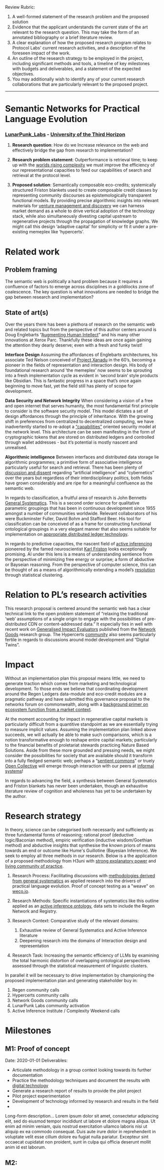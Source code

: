 Review Rubric:

1. A well-formed statement of the research problem and the proposed solution
2. Evidence that the applicant understands the current state of the art relevant to the research question. This may take the form of an annotated bibliography or a brief literature review. 
3. A clear explanation of how the proposed research program relates to Protocol Labs' current research activities, and a description of the foreseen impact of the work.
4. An outline of the research strategy to be employed in the project, including significant methods and tools, a timeline of key milestones with budgets and deliverables, and a statement of the expected objectives.
5. You may additionally wish to identify any of your current research collaborations that are particularly relevant to the proposed project.

---

# Semantic Networks for Practical Language Evolution

### [LunarPunk_Labs](lunapunklabs.org) - [University of the Third Horizon](h3uni.org)

1. **Research question**: How do we Increase relevance on the web and effectively bridge the gap from research to implementation?  

4. **Research problem statement**: Outperformance is retrieval time; to keep up with the [worlds rising complexity](https://necsi.edu/complexity-rising-from-human-beings-to-human-civilization-a-complexity-profile) we must improve the efficiency of our representational capacities to feed our capabilities of search and retrieval at the protocol level.  

3. **Proposed solution**: Semantically composable eco-credits; systemically structured Friston blankets used to create composable credit classes by representing community discourses as epistemologically transparent functional models. By providing precise algorithmic insights into relevant materials for [venture management and discovery](https://github.com/Joshfairhead/Obsidian/blob/main/Immanent/Projects/LunarPunk_Labs/Economics.md) we can harness market demand as a whole to drive vertical adoption of the technology stack, while also simultaneously divesting capital upstream to regenerative projects through the propagation of knowledge graphs. We might call this design ‘adaptive capital’ for simplicity or fit it under a pre-existing memeplex like ‘hypercerts’.

# Related work 

## Problem framing

The semantic web is politically a hard problem because it requires a confluence of factors to emerge across disciplines in a goldilocks zone of coalescence. The key question is what innovations are needed to bridge the gap between research and implementation?

## State of art(s)

Over the years there has been a plethora of research on the semantic web and related topics but from the perspective of this author centers around is Doug Englebarts “[Augmenting Human Intellect](https://www.dougengelbart.org/content/view/138/)” and his many other innovations at Xerox Parc. Thankfully these ideas are once again gaining the attention they dearly deserve; even with a fresh and funky twist!

**Interface Design**
Assuming the affordances of Englebarts architectures, his associate Ted Nelson conceived of [Project Xanadu](https://en.wikipedia.org/wiki/Project_Xanadu) in the 60’s, becoming a pioneer in the fields of representation and interaction design. His body of foundational research around ‘the memeplex’ now seems to be sprouting into a fresh implementation cycle as evident in ‘second brain’ style products like Obsidian. This is fantastic progress in a space that’s once again beginning to move fast, yet the field still has plenty of scope for development.

**Data Security and Network Integrity**
When considering a vision of a free and open internet that serves humanity, the most fundamental first principle to consider is the software security model. This model dictates a set of design affordances through the principle of inheritance. With the growing shift in preferences from centralized to decentralized computing, we have inadvertently started to re-adopt a [“capabilities”](https://www.youtube.com/watch?v=qZ2LltOmD5A&t) oriented security model at the network level. This architecture can be seen manifesting in the form of cryptographic tokens that are stored on distributed ledgers and controlled through wallet addresses - but it’s potential is mostly nascent and unrealised. 

**Algorithmic intelligence**
Between interfaces and distributed data storage lie algorithmic programmes; a primitive form of associative intelligence particularly useful for search and retrieval. There has been plenty of [discussion and dissent](https://nooscope.ai/) regarding “artificial intelligence” and “cybernetics” over the years but regardless of their interdisciplinary politics, both fields have grown considerably and are ripe for a meaningful confluence as the semantic web.  

In regards to classification, a fruitful area of research is John Bennetts [General Systematics](https://en.wikipedia.org/wiki/Systematics_%E2%80%93_study_of_multi-term_systems). This is a second order science for qualitative parametric groupings that has been in continuous development since 1955 amongst a number of communities worldwide. Relevant collaborators of his were Buckminster Fuller, David Bohm and Stafford Beer. His tool for classification can be conceived of as a frame for constructing functional ontological groupings in a very elegant manner that also seems suitable for implementation on [appropriate distributed ledger technology](https://ad4m.dev/). 

In regards to predictive capacities, the nascent field of [active inferencing](https://mitpress.mit.edu/9780262045353/active-inference/) pioneered by the famed neuroscientist [Karl Friston](https://en.wikipedia.org/wiki/Karl_J._Friston) looks exceptionally promising. AI under this lens is a means of understanding sentience from the perspective of minimizing free energy or surprise; a form of abductive or Bayseian reasoning. From the perspective of computer science, this can be thought of as a means of algorithmically extending a model’s [resolution](https://github.com/Joshfairhead/Obsidian/blob/main/Immanent/Projects/R3solution/R3solution.md) through statistical clustering.


# Relation to PL’s research activities

This research proposal is centered around the semantic web has a clear technical link to the open problem statement of “relaxing the traditional ‘web’ assumptions of a single origin to engage with the possibilities of pre-distributed CDN or content-addressed data.” It especially ties in well with recent work on [Generalised Impact Evaluators](https://research.protocol.ai/publications/generalized-impact-evaluators/) published from the [Network Goods](https://research.protocol.ai/groups/network-goods/) research group. The Hypercerts [community](https://hypercerts.xyz/) also seems particularly fertile in regards to discussions around model development and “Digital Twins”.

# Impact

Without an implementation plan this proposal means little, we need to generate traction which comes from marketing and technological development. To those ends we believe that coordinating development around the Regen Ledgers data-module and eco-credit modules are a pragmatic pathway and have submitted this governance proposal to the networks forum on commonwealth, along with a [background primer on ecosystem function from a market context](https://commonwealth.im/regen/discussion/9918-ecosystem-function-economics). 

At the moment accounting for impact in regenerative capital markets is particularly difficult from a quantitive standpoint as we are essentially trying to measure implicit values. Assuming the implementation plan linked above succeeds, we will actually be able to make such comparisons, which is a notion transformative enough to reshape entire capital markets; particularly to the financial benefits of proletariat stewards practicing Nature Based Solutions. Aside from these more grounded and pressing needs, we might consider the possibilities for society that are available should it transform into a fully fledged semantic web; perhaps a “[sentient commons](https://gitlab.com/the-sentient-commons/sentient-commons-outline)” or truely [Open Collective](https://opencollective.com/lunarpunk_labs) will emerge through interaction with our peers at [informal systems](https://informal.systems/)!

In regards to advancing the field, a synthesis between General Systematics and Friston blankets has never been undertaken, though an exhaustive literature review of cognition and wholeness has yet to be undertaken by the author. 

# Research strategy

In theory, science can be categorised both necessarily and sufficiently as three fundamental forms of reasoning; rational proof (deductive logic/Baconian method), empiric verification (inductive wisdom/Goethian method) and abductive insights that synthesise the known priors of means towards an end or outcome like Hume's Guillotine (Bayesian Inference). We seek to employ all three methods in our research. Below is a the application of a proposed methodology from H3uni with [strong explanatory power](https://en.wikipedia.org/wiki/Karl_Popper) and [living community of practice](https://en.wikipedia.org/wiki/Thomas_Kuhn).

1. Research Process: Facilitating discussions with [methodologies derived from general systematics](https://www.eventbrite.co.uk/e/the-art-of-creative-collaboration-tickets-450456656987) as applied research into the drivers of practical language evolution. Proof of concept testing as a "weave" on [weco.io](https://weco.io/p/3528).
   
2. Research Methods: Specific instantiations of systematics like this outline applied as an [active inference ontology](https://zenodo.org/record/6320575#.Y-hMMBPP2Es), data sets to include the Regen Network and Registry. 

4. Research Context: Comparative study of the relevant domains:
	1.  Exhaustive review of General Systematics and Active Inference literature
	2.  Deepening research into the domains of Interaction design and representation

4. Research Task: Increasing the semantic efficiency of LLMs by examining the total harmonic distortion of overlapping ontological perspectives assessed through the statistical measurement of linguistic clusters. 

In parallel it will be necessary to drive implementation by championing the proposed implementation plan and generating stakeholder buy in:
1.  Regen community calls
2.  Hypercerts community calls
3.  Network Goods community calls
4.  LunarPunk Labs community activation
5.  Active Inference Institute / Complexity Weekend calls

# Milestones
## M1: Proof of concept   

Date: 2020-01-01
Deliverables:
-   Articulate methodology in a group context looking towards its further documentation
-   Practice the methodology techniques and document the results with [digital technology](https://weco.io/s/lunarpunklabs/posts)
-   Generate a research report of results to provide the pilot project 
-   Pilot project experimentation
-   Development of technology informed by research and results in the field
-
Long-form description… Lorem ipsum dolor sit amet, consectetur adipiscing elit, sed do eiusmod tempor incididunt ut labore et dolore magna aliqua. Ut enim ad minim veniam, quis nostrud exercitation ullamco laboris nisi ut aliquip ex ea commodo consequat. Duis aute irure dolor in reprehenderit in voluptate velit esse cillum dolore eu fugiat nulla pariatur. Excepteur sint occaecat cupidatat non proident, sunt in culpa qui officia deserunt mollit anim id est laborum.

## M2: <title> 

Date: 2020-01-01
Deliverables:
-   Deliverable 3
-   Deliverable 4

Long-form description… Lorem ipsum dolor sit amet, consectetur adipiscing elit, sed do eiusmod tempor incididunt ut labore et dolore magna aliqua. Ut enim ad minim veniam, quis nostrud exercitation ullamco laboris nisi ut aliquip ex ea commodo consequat. Duis aute irure dolor in reprehenderit in voluptate velit esse cillum dolore eu fugiat nulla pariatur. Excepteur sint occaecat cupidatat non proident, sunt in culpa qui officia deserunt mollit anim id est laborum.

  
  
  
  

—

References

  

[https://www.cambridge.org/core/journals/behavioral-and-brain-sciences/article/abs/emperors-new-markov-blankets/715C589A73DDF861DCF8997271DE0B8C](https://www.cambridge.org/core/journals/behavioral-and-brain-sciences/article/abs/emperors-new-markov-blankets/715C589A73DDF861DCF8997271DE0B8C)

  

$1T stranded assets number: [https://carbontracker.org/climate-week-nyc-stranded-assets-and-stranded-liabilities-the-fossil-fuel-industry-is-failing-to-save-for-retirement/](https://carbontracker.org/climate-week-nyc-stranded-assets-and-stranded-liabilities-the-fossil-fuel-industry-is-failing-to-save-for-retirement/)

  

Leading research on stranded assets:

https://www.smithschool.ox.ac.uk/

  

From notes: 

- **Co2 in the atmosphere has now passed 400ppm and climate scientists have agree that the safe level to avoid climate catastrophe is 350ppm**

                 - 417ppm in 2020

             - To reduce the greenhouse gasses to 350ppm means cutting global Co2 emissions by 80% by 2020

             - The other important number to remember is the safe absolute amount of Co2 that we can emit into the atmosphere and still stay at a safe level. Thats a very large number; 565 gigatons (billions of tons) of Co2... but the important fact to remember is that this number represents only 20% of the reserves that the proven reserves that the fossil fuel company have in the ground and listed as assets that they plan to burn!

             - **So this means that to avoid global climate collapse the fossil fuel companies need to keep 80% of their assets (proven reserves) in the ground. **

             - This explains why big oil and big coal fight so hard against restrictions on carbon emissions, even to the extent of systematically denying climate science and orchestrating publicity campaigns against climate science and undermining it, because they don't want to turn to 80% of their assets into whats called **"stranded assets"**

             - **Once the financial markets know that 80% of these assets will stay in the ground, they're not worth anything - so the shares drop by 80%, which for them is a catastrophe of course!**

             - One of the most eloquent writers on climate change is [[Bill McKibben]] and in the systems view of life book we cite numerous articles of his - and he writes **"you can have a healthy fossil-fuel balance sheet, or a relatively healthy planet - but now that we know the numbers it looks like you cant have both."**

  
  

— 

Regen RFP: 

  
  

—

Hacking

  

The two major fields of research that informs our inquiry into outperformance retrieval time are:  

  

[General Systematics](https://en.wikipedia.org/wiki/Systematics_%E2%80%93_study_of_multi-term_systems) is a second order science that has been in development since at least 1955 by the British scientist John Bennett. The field can be thought of as an epistemological framework for ontological design that rests adjacent to cybernetic control theories. 

  

[Active Inference](https://mitpress.mit.edu/9780262045353/active-inference/) is a means of understanding sentience from the perspective of minimizing free energy or surprise. It’s a form of abductive or Bayseian reasoning pioneered by the famed neuroscientist [Karl Friston](https://en.wikipedia.org/wiki/Karl_J._Friston).

  

Web3 Technology is a means Doug Englebart, Ted Nelson, Xerox Parc.

  

[Information technology is a mess](https://www.theregister.com/2023/01/30/hospital_legacy_systems_recovery/), and [finding desirable results on the web is like searching for a needle in a Google whack](https://en.wikipedia.org/wiki/Dave_Gorman%27s_Googlewhack_Adventure). 

  
  

Hacking: >> The web is still in the dark ages and needs illumination, yet standards are emergent and arise out of traction. The first assessment we need to make is

Relevance is a matter of semantics; meaning in the context of values and purpose.

-   Semantic web (AD4M)
    
-   General systematicis
    
-   Active inference / Friston Blankets / Free Energy Principle
    

  
  

-   Explain how the problem relates to Protocol Labs’ [open problems](https://github.com/protocol/research/blob/master/README.md) or [recent research activities](https://research.protocol.ai/publications/). We seldom fund proposals without a clear technical link to one of our [active research groups](https://research.protocol.ai/groups/), so please indicate the group or researcher(s) that you consider the closest to your work.